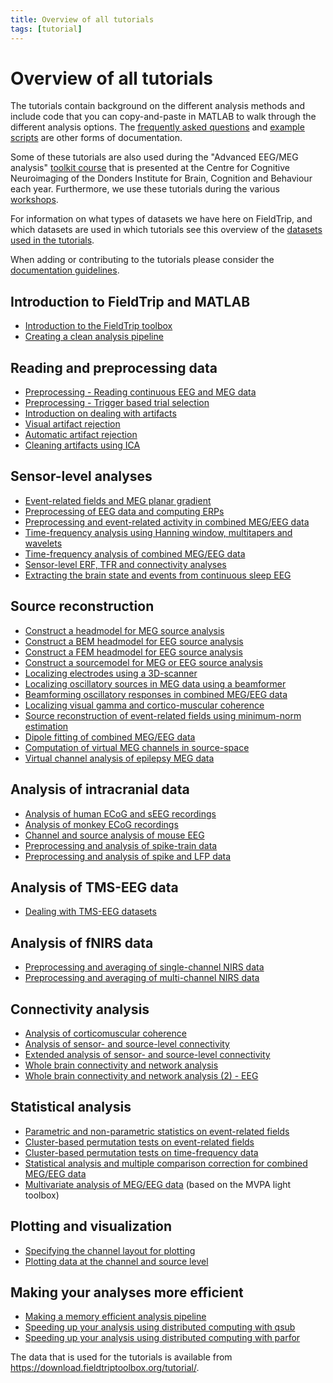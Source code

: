 ```yaml
---
title: Overview of all tutorials
tags: [tutorial]
---
```


# Overview of all tutorials

The tutorials contain background on the different analysis methods and include code that you can copy-and-paste in MATLAB to walk through the different analysis options. The [frequently asked questions](/faq) and [example scripts](/example) are other forms of documentation.

Some of these tutorials are also used during the "Advanced EEG/MEG analysis" [toolkit course](https://www.ru.nl/donders/agenda/donders-tool-kits/) that is presented at the Centre for Cognitive Neuroimaging of the Donders Institute for Brain, Cognition and Behaviour each year. Furthermore, we use these tutorials during the various [workshops](/workshop).

For information on what types of datasets we have here on FieldTrip, and which datasets are used in which tutorials see this overview of the [datasets used in the tutorials](/faq/what_types_of_datasets_and_their_respective_analyses_are_used_on_fieldtrip).

When adding or contributing to the tutorials please consider the [documentation guidelines](/development/guideline/documentation).

## Introduction to FieldTrip and MATLAB

- [Introduction to the FieldTrip toolbox](/tutorial/introduction)
- [Creating a clean analysis pipeline](/tutorial/scripting)

## Reading and preprocessing data

- [Preprocessing - Reading continuous EEG and MEG data](/tutorial/continuous)
- [Preprocessing - Trigger based trial selection](/tutorial/preprocessing)
- [Introduction on dealing with artifacts](/tutorial/artifacts)
- [Visual artifact rejection](/tutorial/visual_artifact_rejection)
- [Automatic artifact rejection](/tutorial/automatic_artifact_rejection)
- [Cleaning artifacts using ICA](/tutorial/ica_artifact_cleaning)

## Sensor-level analyses

- [Event-related fields and MEG planar gradient](/tutorial/eventrelatedaveraging)
- [Preprocessing of EEG data and computing ERPs](/tutorial/preprocessing_erp)
- [Preprocessing and event-related activity in combined MEG/EEG data](/workshop/natmeg2014/preprocessing)
- [Time-frequency analysis using Hanning window, multitapers and wavelets](/tutorial/timefrequencyanalysis)
- [Time-frequency analysis of combined MEG/EEG data](/workshop/natmeg2014/timefrequency)
- [Sensor-level ERF, TFR and connectivity analyses](/tutorial/sensor_analysis)
- [Extracting the brain state and events from continuous sleep EEG](/tutorial/sleep)

## Source reconstruction

- [Construct a headmodel for MEG source analysis](/tutorial/headmodel_meg)
- [Construct a BEM headmodel for EEG source analysis](/tutorial/headmodel_eeg_bem)
- [Construct a FEM headmodel for EEG source analysis](/tutorial/headmodel_eeg_fem)
- [Construct a sourcemodel for MEG or EEG source analysis](/tutorial/sourcemodel)
- [Localizing electrodes using a 3D-scanner](/tutorial/electrode)
- [Localizing oscillatory sources in MEG data using a beamformer](/tutorial/beamformer)
- [Beamforming oscillatory responses in combined MEG/EEG data](/workshop/natmeg2014/beamforming)
- [Localizing visual gamma and cortico-muscular coherence](/tutorial/beamformingextended)
- [Source reconstruction of event-related fields using minimum-norm estimation](/tutorial/minimumnormestimate)
- [Dipole fitting of combined MEG/EEG data](/workshop/natmeg2014/dipolefitting)
- [Computation of virtual MEG channels in source-space](/tutorial/virtual_sensors)
- [Virtual channel analysis of epilepsy MEG data](/tutorial/epilepsy)

## Analysis of intracranial data

- [Analysis of human ECoG and sEEG recordings](/tutorial/human_ecog)
- [Analysis of monkey ECoG recordings](/tutorial/monkey_ecog)
- [Channel and source analysis of mouse EEG](/tutorial/mouse_eeg)
- [Preprocessing and analysis of spike-train data](/tutorial/spike)
- [Preprocessing and analysis of spike and LFP data](/tutorial/spikefield)

## Analysis of TMS-EEG data

- [Dealing with TMS-EEG datasets](/tutorial/tms-eeg)

## Analysis of fNIRS data

- [Preprocessing and averaging of single-channel NIRS data](/tutorial/nirs_singlechannel)
- [Preprocessing and averaging of multi-channel NIRS data](/tutorial/nirs_multichannel)

## Connectivity analysis

- [Analysis of corticomuscular coherence](/tutorial/coherence)
- [Analysis of sensor- and source-level connectivity](/tutorial/connectivity)
- [Extended analysis of sensor- and source-level connectivity](/tutorial/connectivityextended)
- [Whole brain connectivity and network analysis](/tutorial/networkanalysis)
- [Whole brain connectivity and network analysis (2) - EEG](/tutorial/networkanalysis_eeg)

## Statistical analysis

- [Parametric and non-parametric statistics on event-related fields](/tutorial/eventrelatedstatistics)
- [Cluster-based permutation tests on event-related fields](/tutorial/cluster_permutation_timelock)
- [Cluster-based permutation tests on time-frequency data](/tutorial/cluster_permutation_freq)
- [Statistical analysis and multiple comparison correction for combined MEG/EEG data](/workshop/natmeg2014/statistics)
- [Multivariate analysis of MEG/EEG data](/tutorial/mvpa_light) (based on the MVPA light toolbox)

## Plotting and visualization

- [Specifying the channel layout for plotting](/tutorial/layout)
- [Plotting data at the channel and source level](/tutorial/plotting)

## Making your analyses more efficient

- [Making a memory efficient analysis pipeline](/tutorial/memory)
- [Speeding up your analysis using distributed computing with qsub](/tutorial/distributedcomputing_qsub)
- [Speeding up your analysis using distributed computing with parfor](/tutorial/distributedcomputing_parfor)

The data that is used for the tutorials is available from <https://download.fieldtriptoolbox.org/tutorial/>.
